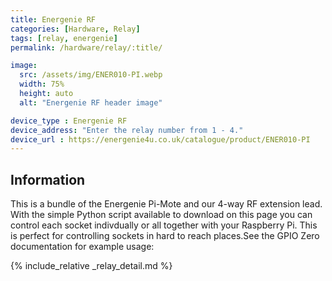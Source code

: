 ```yaml
---
title: Energenie RF
categories: [Hardware, Relay]
tags: [relay, energenie]
permalink: /hardware/relay/:title/

image:
  src: /assets/img/ENER010-PI.webp
  width: 75%
  height: auto
  alt: "Energenie RF header image"

device_type : Energenie RF
device_address: "Enter the relay number from 1 - 4."
device_url : https://energenie4u.co.uk/catalogue/product/ENER010-PI
---
```


## Information
This is a bundle of the Energenie Pi-Mote and our 4-way RF extension lead. With the simple Python script available to download on this page you can control each socket indivdually or all together with your Raspberry Pi. This is perfect for controlling sockets in hard to reach places.See the GPIO Zero documentation for example usage:

{% include_relative _relay_detail.md %}